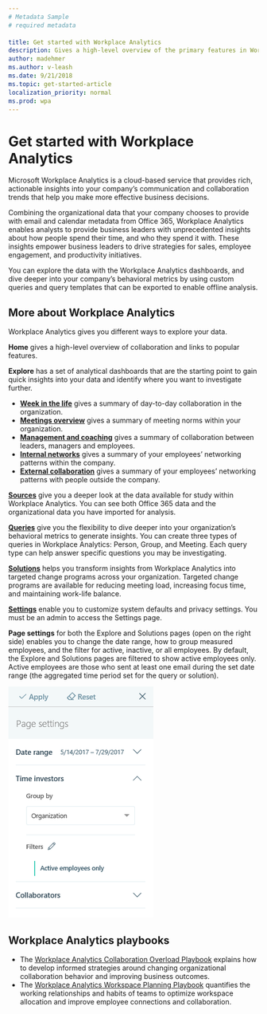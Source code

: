 ```yaml
---
# Metadata Sample
# required metadata

title: Get started with Workplace Analytics
description: Gives a high-level overview of the primary features in Workplace Analytics. 
author: madehmer
ms.author: v-leash
ms.date: 9/21/2018
ms.topic: get-started-article
localization_priority: normal 
ms.prod: wpa
---
```

# Get started with Workplace Analytics

Microsoft Workplace Analytics is a cloud-based service that provides rich, actionable insights into your company’s communication and collaboration trends that help you make more effective business decisions.

Combining the organizational data that your company chooses to provide with email and calendar metadata from Office 365, Workplace Analytics enables analysts to provide business leaders with unprecedented insights about how people spend their time, and who they spend it with. These insights empower business leaders to drive strategies for sales, employee engagement, and productivity initiatives.

You can explore the data with the Workplace Analytics dashboards, and dive deeper into your company’s behavioral metrics by using custom queries and query templates that can be exported to enable offline analysis.

## More about Workplace Analytics

Workplace Analytics gives you different ways to explore your data.

**Home** gives a high-level overview of collaboration and links to popular features.

**Explore** has a set of analytical dashboards that are the starting point to gain quick insights into your data and identify where you want to investigate further.
  
* [**Week in the life**](../use/explore-metrics-week-in-the-life.md) gives a summary of day-to-day collaboration in the organization.
* [**Meetings overview**](../use/explore-metrics-meetings-overview.md) gives a summary of meeting norms within your organization.
* [**Management and coaching**](../use/explore-metrics-management-and-coaching.md) gives a summary of collaboration between leaders, managers and employees.
* [**Internal networks**](../use/Explore-Metrics-internal-networks.md) gives a summary of your employees’ networking patterns within the company.
* [**External collaboration**](../use/Explore-Metrics-external-collaboration.md) gives a summary of your employees’ networking patterns with people outside the company. 



[**Sources**](../use/data-sources.md) give you a deeper look at the data available for study within Workplace Analytics. You can see both Office 365 data and the organizational data you have imported for analysis.

[**Queries**](../tutorials/create-queries.md) give you the flexibility to dive deeper into your organization’s behavioral metrics to generate insights. You can create three types of queries in Workplace Analytics: Person, Group, and Meeting. Each query type can help answer specific questions you may be investigating.

[**Solutions**](../tutorials/solutions-intro.md) helps you transform insights from Workplace Analytics into targeted change programs across your organization. Targeted change programs are available for reducing meeting load, increasing focus time, and maintaining work-life balance.

[**Settings**](../use/settings.md) enable you to customize system defaults and privacy settings. You must be an admin to access the Settings page.

**Page settings** for both the Explore and Solutions pages (open on the right side) enables you to change the date range, how to group measured employees, and the filter for active, inactive, or all employees. By default, the Explore and Solutions pages are filtered to show active employees only. Active employees are those who sent at least one email during the set date range (the aggregated time period set for the query or solution).

![Page settings](../Images/WpA/Overview/page-settings.png)

## Workplace Analytics playbooks

* The [Workplace Analytics Collaboration Overload Playbook](https://go.microsoft.com/fwlink/?linkid=2002306&clcid=0x409) explains how to develop informed strategies around changing organizational collaboration behavior and improving business outcomes.
* The [Workplace Analytics Workspace Planning Playbook](https://go.microsoft.com/fwlink/?linkid=2002305&clcid=0x409) quantifies the working relationships and habits of teams to optimize workspace allocation and improve employee connections and collaboration.